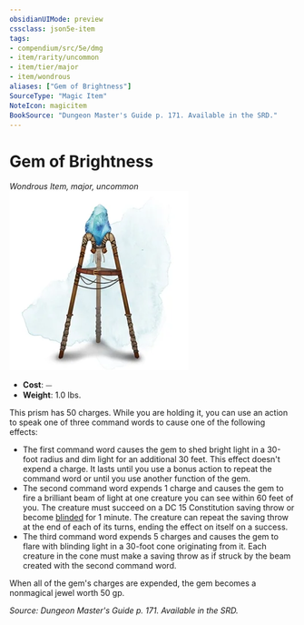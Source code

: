```yaml
---
obsidianUIMode: preview
cssclass: json5e-item
tags:
- compendium/src/5e/dmg
- item/rarity/uncommon
- item/tier/major
- item/wondrous
aliases: ["Gem of Brightness"]
SourceType: "Magic Item"
NoteIcon: magicitem
BookSource: "Dungeon Master's Guide p. 171. Available in the SRD."
---
```

# Gem of Brightness
*Wondrous Item, major, uncommon*  
![](https://raw.githubusercontent.com/5etools-mirror-2/5etools-img/main/items/DMG/Gem%20of%20Brightness.webp#right)  

- **Cost**: ⏤
- **Weight**: 1.0 lbs.

This prism has 50 charges. While you are holding it, you can use an action to speak one of three command words to cause one of the following effects:

- The first command word causes the gem to shed bright light in a 30-foot radius and dim light for an additional 30 feet. This effect doesn't expend a charge. It lasts until you use a bonus action to repeat the command word or until you use another function of the gem.  
- The second command word expends 1 charge and causes the gem to fire a brilliant beam of light at one creature you can see within 60 feet of you. The creature must succeed on a DC 15 Constitution saving throw or become [blinded](/2-Mechanics/CLI/rules/conditions.md#blinded) for 1 minute. The creature can repeat the saving throw at the end of each of its turns, ending the effect on itself on a success.  
- The third command word expends 5 charges and causes the gem to flare with blinding light in a 30-foot cone originating from it. Each creature in the cone must make a saving throw as if struck by the beam created with the second command word.  

When all of the gem's charges are expended, the gem becomes a nonmagical jewel worth 50 gp.

*Source: Dungeon Master's Guide p. 171. Available in the SRD.*